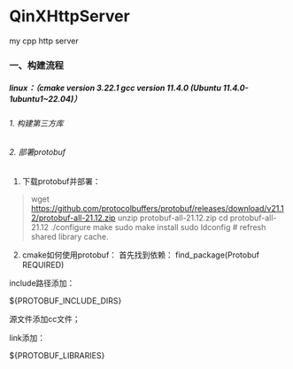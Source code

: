 # QinXHttpServer
my cpp http server

### 一、构建流程

##### linux：（cmake version 3.22.1 gcc version 11.4.0 (Ubuntu 11.4.0-1ubuntu1~22.04)）

###### 1. 构建第三方库


###### 2. 部署protobuf
1. 下载protobuf并部署：

  > wget https://github.com/protocolbuffers/protobuf/releases/download/v21.12/protobuf-all-21.12.zip
  > unzip protobuf-all-21.12.zip
  > cd protobuf-all-21.12
  > ./configure
  > make
  > sudo make install
  > sudo ldconfig # refresh shared library cache.

2. cmake如何使用protobuf：
  首先找到依赖：
  find_package(Protobuf REQUIRED)

  include路径添加：

  ${PROTOBUF_INCLUDE_DIRS}

  源文件添加cc文件；

  link添加：

  ${PROTOBUF_LIBRARIES}
